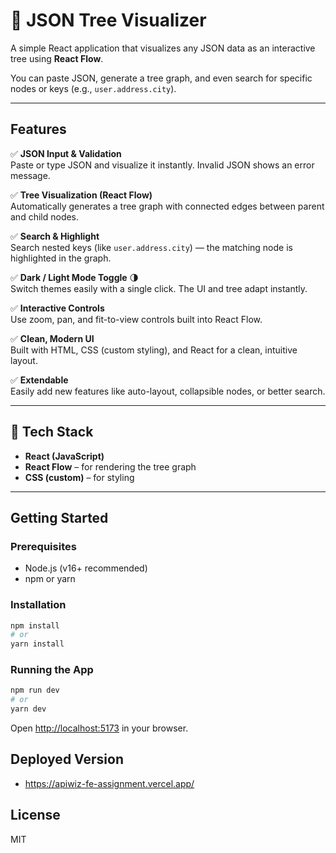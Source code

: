 # 🌳 JSON Tree Visualizer

A simple React application that visualizes any JSON data as an interactive tree using **React Flow**.

You can paste JSON, generate a tree graph, and even search for specific nodes or keys (e.g., `user.address.city`).

---

## Features

✅ **JSON Input & Validation**  
Paste or type JSON and visualize it instantly. Invalid JSON shows an error message.

✅ **Tree Visualization (React Flow)**  
Automatically generates a tree graph with connected edges between parent and child nodes.

✅ **Search & Highlight**  
Search nested keys (like `user.address.city`) — the matching node is highlighted in the graph.

✅ **Dark / Light Mode Toggle** 🌗  
Switch themes easily with a single click. The UI and tree adapt instantly.

✅ **Interactive Controls**  
Use zoom, pan, and fit-to-view controls built into React Flow.

✅ **Clean, Modern UI**  
Built with HTML, CSS (custom styling), and React for a clean, intuitive layout.

✅ **Extendable**  
Easily add new features like auto-layout, collapsible nodes, or better search.

---

## 🧩 Tech Stack

- **React (JavaScript)**
- **React Flow** – for rendering the tree graph
- **CSS (custom)** – for styling

---

## Getting Started

### Prerequisites

- Node.js (v16+ recommended)
- npm or yarn

### Installation

```bash
npm install
# or
yarn install
```

### Running the App

```bash
npm run dev
# or
yarn dev
```

Open [http://localhost:5173](http://localhost:5173) in your browser.

## Deployed Version

- https://apiwiz-fe-assignment.vercel.app/

## License

MIT
